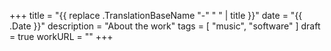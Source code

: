 +++
title = "{{ replace .TranslationBaseName "-" " " | title }}"
date = "{{ .Date }}"
description = "About the work"
tags = [
  "music",
  "software"
]
draft = true
workURL = ""
+++
